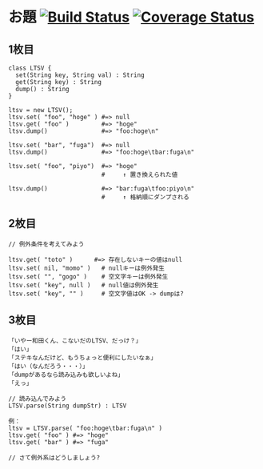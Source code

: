# お題 [![Build Status](https://travis-ci.org/sue445/tddbc_tokyo_20130316.png)](https://travis-ci.org/sue445/tddbc_tokyo_20130316) [![Coverage Status](https://coveralls.io/repos/sue445/tddbc_tokyo_20130316/badge.png?branch=master)](https://coveralls.io/r/sue445/tddbc_tokyo_20130316)

## 1枚目
```
class LTSV {
  set(String key, String val) : String
  get(String key) : String
  dump() : String
}

ltsv = new LTSV();
ltsv.set( "foo", "hoge" ) #=> null
ltsv.get( "foo" )         #=> "hoge"
ltsv.dump()               #=> "foo:hoge\n"

ltsv.set( "bar", "fuga")  #=> null
ltsv.dump()               #=> "foo:hoge\tbar:fuga\n"

ltsv.set( "foo", "piyo")  #=> "hoge"
                          #     ↑ 置き換えられた値

ltsv.dump()               #=> "bar:fuga\tfoo:piyo\n"
                          #     ↑ 格納順にダンプされる
```

## 2枚目
```
// 例外条件を考えてみよう

ltsv.get( "toto" )      #=> 存在しないキーの値はnull
ltsv.set( nil, "momo" )   # nullキーは例外発生
ltsv.set( "", "gogo" )    # 空文字キーは例外発生
ltsv.set( "key", null )   # null値は例外発生
ltsv.set( "key", "" )     # 空文字値はOK -> dumpは?
```

## 3枚目
```
「いやー和田くん、こないだのLTSV、だっけ？」
「はい」
「ステキなんだけど、もうちょっと便利にしたいなぁ」
「はい（なんだろう・・・）」
「dumpがあるなら読み込みも欲しいよね」
「えっ」

// 読み込んでみよう
LTSV.parse(String dumpStr) : LTSV

例：
ltsv = LTSV.parse( "foo:hoge\tbar:fuga\n" )
ltsv.get( "foo" ) #=> "hoge"
ltsv.get( "bar" ) #=> "fuga"

// さて例外系はどうしましょう?
```
